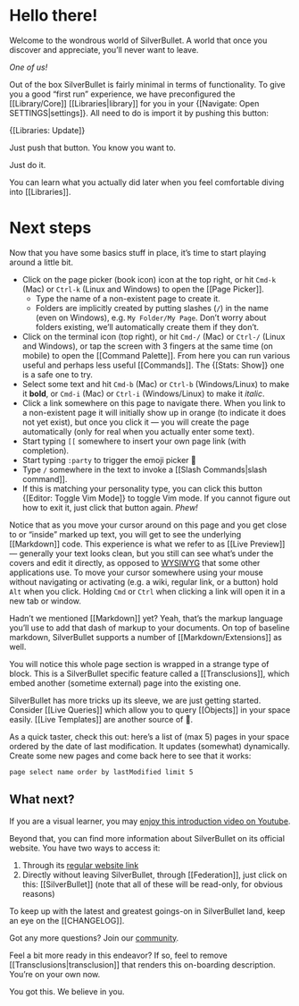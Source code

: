 # Hello there!
Welcome to the wondrous world of SilverBullet. A world that once you discover and appreciate, you’ll never want to leave.

_One of us!_

Out of the box SilverBullet is fairly minimal in terms of functionality. To give you a good “first run” experience, we have preconfigured the [[Library/Core]] [[Libraries|library]] for you in your {[Navigate: Open SETTINGS|settings]}. All need to do is import it by pushing this button:

{[Libraries: Update]} 

Just push that button. You know you want to.

Just do it.

You can learn what you actually did later when you feel comfortable diving into [[Libraries]].

# Next steps
Now that you have some basics stuff in place, it’s time to start playing around a little bit.

* Click on the page picker (book icon) icon at the top right, or hit `Cmd-k` (Mac) or `Ctrl-k` (Linux and Windows) to open the [[Page Picker]].
  * Type the name of a non-existent page to create it.
  * Folders are implicitly created by putting slashes (`/`) in the name (even on Windows), e.g. `My Folder/My Page`. Don’t worry about folders existing, we’ll automatically create them if they don’t.
* Click on the terminal icon (top right), or hit `Cmd-/` (Mac) or `Ctrl-/` (Linux and Windows), or tap the screen with 3 fingers at the same time (on mobile) to open the [[Command Palette]]. From here you can run various useful and perhaps less useful [[Commands]]. The {[Stats: Show]} one is a safe one to try.
* Select some text and hit `Cmd-b` (Mac) or `Ctrl-b` (Windows/Linux) to make it **bold**, or `Cmd-i` (Mac) or `Ctrl-i` (Windows/Linux) to make it _italic_.
* Click a link somewhere on this page to navigate there. When you link to a non-existent page it will initially show up in orange (to indicate it does not yet exist), but once you click it — you will create the page automatically (only for real when you actually enter some text).
* Start typing `[[` somewhere to insert your own page link (with completion).
* Start typing `:party` to trigger the emoji picker 🎉
* Type `/` somewhere in the text to invoke a [[Slash Commands|slash command]].
* If this is matching your personality type, you can click this button {[Editor: Toggle Vim Mode]} to toggle Vim mode. If you cannot figure out how to exit it, just click that button again. _Phew!_

Notice that as you move your cursor around on this page and you get close to or “inside” marked up text, you will get to see the underlying [[Markdown]] code. This experience is what we refer to as [[Live Preview]] — generally your text looks clean, but you still can see what’s under the covers and edit it directly, as opposed to [WYSIWYG](https://en.wikipedia.org/wiki/WYSIWYG) that some other applications use. To move your cursor somewhere using your mouse without navigating or activating (e.g. a wiki, regular link, or a button) hold `Alt` when you click. Holding `Cmd` or `Ctrl` when clicking a link will open it in a new tab or window.

Hadn’t we mentioned [[Markdown]] yet? Yeah, that’s the markup language you’ll use to add that dash of markup to your documents. On top of baseline markdown, SilverBullet supports a number of [[Markdown/Extensions]] as well.

You will notice this whole page section is wrapped in a strange type of block. This is a SilverBullet specific feature called a [[Transclusions]], which embed another (sometime external) page into the existing one.

SilverBullet has more tricks up its sleeve, we are just getting started. Consider [[Live Queries]] which allow you to query [[Objects]] in your space easily. [[Live Templates]] are another source of 🤯.

As a quick taster, check this out: here’s a list of (max 5) pages in your space ordered by the date of last modification. It updates (somewhat) dynamically. Create some new pages and come back here to see that it works:

```query
page select name order by lastModified limit 5
```

## What next?
If you are a visual learner, you may [enjoy this introduction video on Youtube](https://www.youtube.com/watch?v=BbNbZgOwB-Y).

Beyond that, you can find more information about SilverBullet on its official website. You have two ways to access it:

1. Through its [regular website link](https://silverbullet.md/)
2. Directly without leaving SilverBullet, through [[Federation]], just click on this: [[SilverBullet]] (note that all of these will be read-only, for obvious reasons)

To keep up with the latest and greatest goings-on in SilverBullet land, keep an eye on the [[CHANGELOG]].

Got any more questions? Join our [community](https://community.silverbullet.md/).

Feel a bit more ready in this endeavor? If so, feel to remove [[Transclusions|transclusion]] that renders this on-boarding description. You’re on your own now.

You got this. We believe in you.
